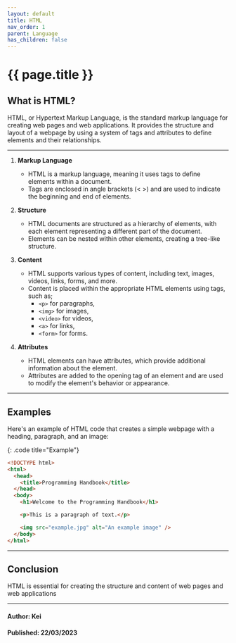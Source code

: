 ```yaml
---
layout: default
title: HTML
nav_order: 1
parent: Language
has_children: false
---
```


# {{ page.title }}

## What is HTML?

HTML, or Hypertext Markup Language, is the standard markup language for creating web pages and web applications. It provides the structure and layout of a webpage by using a system of tags and attributes to define elements and their relationships.

---

1. **Markup Language**

   - HTML is a markup language, meaning it uses tags to define elements within a document.
   - Tags are enclosed in angle brackets (< >) and are used to indicate the beginning and end of elements.

2. **Structure**

   - HTML documents are structured as a hierarchy of elements, with each element representing a different part of the document.
   - Elements can be nested within other elements, creating a tree-like structure.

3. **Content**

   - HTML supports various types of content, including text, images, videos, links, forms, and more.
   - Content is placed within the appropriate HTML elements using tags, such as;
     -    ```<p>``` for paragraphs, 
     -  ```<img>``` for images, 
     -  ```<video>``` for videos, 
     -  ```<a>``` for links, 
     -  ```<form>``` for forms.
  

4. **Attributes**

   - HTML elements can have attributes, which provide additional information about the element.
   - Attributes are added to the opening tag of an element and are used to modify the element's behavior or appearance.

---

## Examples

Here's an example of HTML code that creates a simple webpage with a heading, paragraph, and an image:

{: .code title="Example"}

```html
<!DOCTYPE html>
<html>
  <head>
    <title>Programming Handbook</title>
  </head>
  <body>
    <h1>Welcome to the Programming Handbook</h1>

    <p>This is a paragraph of text.</p>

    <img src="example.jpg" alt="An example image" />
  </body>
</html>
```

---

## Conclusion

HTML is essential for creating the structure and content of web pages and web applications

---

#### Author: Kei

#### Published: 22/03/2023
